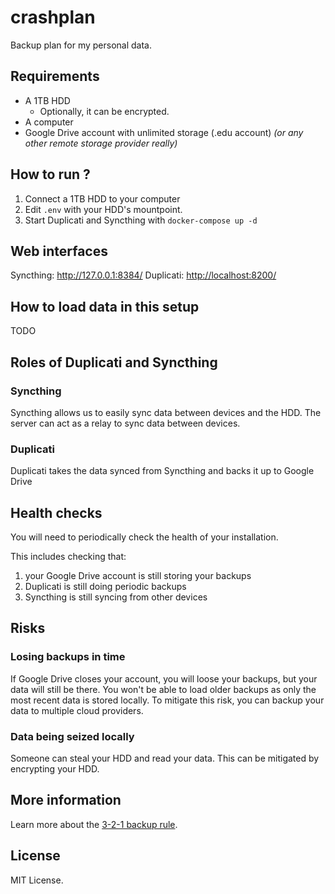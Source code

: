 # crashplan

Backup plan for my personal data.

## Requirements

- A 1TB HDD
  - Optionally, it can be encrypted.
- A computer
- Google Drive account with unlimited storage (.edu account) *(or any other remote storage provider really)*

## How to run ?

1. Connect a 1TB HDD to your computer
2. Edit `.env` with your HDD's mountpoint.
3. Start Duplicati and Syncthing with `docker-compose up -d`

## Web interfaces

Syncthing: <http://127.0.0.1:8384/>
Duplicati: <http://localhost:8200/>

## How to load data in this setup

TODO

## Roles of Duplicati and Syncthing

### Syncthing

Syncthing allows us to easily sync data between devices and the HDD.
The server can act as a relay to sync data between devices.

### Duplicati

Duplicati takes the data synced from Syncthing and backs it up to Google Drive

## Health checks

You will need to periodically check the health of your installation.

This includes checking that:

1. your Google Drive account is still storing your backups
2. Duplicati is still doing periodic backups
3. Syncthing is still syncing from other devices

## Risks

### Losing backups in time

If Google Drive closes your account, you will loose your backups, but your data will still be there.
You won't be able to load older backups as only the most recent data is stored locally.
To mitigate this risk, you can backup your data to multiple cloud providers.

### Data being seized locally

Someone can steal your HDD and read your data.
This can be mitigated by encrypting your HDD.

## More information

Learn more about the [3-2-1 backup rule](https://www.nakivo.com/blog/3-2-1-backup-rule-efficient-data-protection-strategy/).

## License

MIT License.
